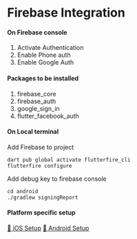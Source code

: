 # Firebase Integration

#### On Firebase console

1. Activate Authentication
2. Enable Phone auth
3. Enable Google Auth

#### Packages to be installed

1. firebase_core
2. firebase_auth
3. google_sign_in
4. flutter_facebook_auth

#### On Local terminal

Add Firebase to project

```console
dart pub global activate flutterfire_cli
flutterfire configure
```

Add debug key to firebase console

```console
cd android
./gradlew signingReport
```

#### Platform specific setup

[🍎 iOS Setup](IOS_SETUP.md)
[🤖 Android Setup](ANDROID_SETUP.md)
